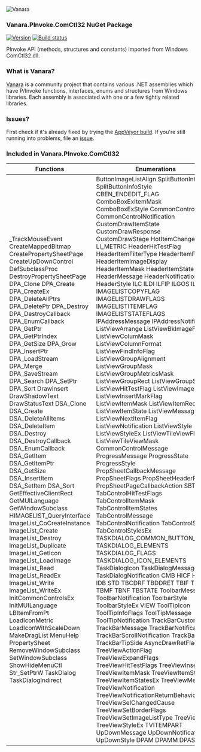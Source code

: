 ﻿![Vanara](https://raw.githubusercontent.com/dahall/Vanara/master/docs/icons/VanaraHeading.png)
### **Vanara.PInvoke.ComCtl32 NuGet Package**
[![Version](https://img.shields.io/nuget/v/Vanara.PInvoke.ComCtl32?label=NuGet&style=flat-square)](https://github.com/dahall/Vanara/releases)
[![Build status](https://img.shields.io/appveyor/build/dahall/vanara?label=AppVeyor%20build&style=flat-square)](https://ci.appveyor.com/project/dahall/vanara)

PInvoke API (methods, structures and constants) imported from Windows ComCtl32.dll.

### **What is Vanara?**

[Vanara](https://github.com/dahall/Vanara) is a community project that contains various .NET assemblies which have P/Invoke functions, interfaces, enums and structures from Windows libraries. Each assembly is associated with one or a few tightly related libraries.

### **Issues?**

First check if it's already fixed by trying the [AppVeyor build](https://ci.appveyor.com/nuget/vanara-prerelease).
If you're still running into problems, file an [issue](https://github.com/dahall/Vanara/issues).

### **Included in Vanara.PInvoke.ComCtl32**

Functions | Enumerations | Structures | Interfaces
--- | --- | --- | ---
_TrackMouseEvent CreateMappedBitmap CreatePropertySheetPage CreateUpDownControl DefSubclassProc DestroyPropertySheetPage DPA_Clone DPA_Create DPA_CreateEx DPA_DeleteAllPtrs DPA_DeletePtr DPA_Destroy DPA_DestroyCallback DPA_EnumCallback DPA_GetPtr DPA_GetPtrIndex DPA_GetSize DPA_Grow DPA_InsertPtr DPA_LoadStream DPA_Merge DPA_SaveStream DPA_Search DPA_SetPtr DPA_Sort DrawInsert DrawShadowText DrawStatusText DSA_Clone DSA_Create DSA_DeleteAllItems DSA_DeleteItem DSA_Destroy DSA_DestroyCallback DSA_EnumCallback DSA_GetItem DSA_GetItemPtr DSA_GetSize DSA_InsertItem DSA_SetItem DSA_Sort GetEffectiveClientRect GetMUILanguage GetWindowSubclass HIMAGELIST_QueryInterface ImageList_CoCreateInstance ImageList_Create ImageList_Destroy ImageList_Duplicate ImageList_GetIcon ImageList_LoadImage ImageList_Read ImageList_ReadEx ImageList_Write ImageList_WriteEx InitCommonControlsEx InitMUILanguage LBItemFromPt LoadIconMetric LoadIconWithScaleDown MakeDragList MenuHelp PropertySheet RemoveWindowSubclass SetWindowSubclass ShowHideMenuCtl Str_SetPtrW TaskDialog TaskDialogIndirect                                                               | ButtonImageListAlign SplitButtonInfoMask SplitButtonInfoStyle CBEN_ENDEDIT_FLAG ComboBoxExItemMask ComboBoxExStyle CommonControlClass CommonControlNotification CustomDrawItemState CustomDrawResponse CustomDrawStage HotItemChangeFlags LI_METRIC HeaderHitTestFlag HeaderItemFilterType HeaderItemFormat HeaderItemImageDisplay HeaderItemMask HeaderItemState HeaderMessage HeaderNotification HeaderStyle ILC ILDI ILFIP ILGOS ILP ILR IMAGELISTCOPYFLAG IMAGELISTDRAWFLAGS IMAGELISTITEMFLAG IMAGELISTSTATEFLAGS IPAddressMessage IPAddressNotification ListViewArrange ListViewBkImageFlag ListViewColumMask ListViewColumnFormat ListViewFindInfoFlag ListViewGroupAlignment ListViewGroupMask ListViewGroupMetricsMask ListViewGroupRect ListViewGroupState ListViewHitTestFlag ListViewImageList ListViewInsertMarkFlag ListViewItemMask ListViewItemRect ListViewItemState ListViewMessage ListViewNextItemFlag ListViewNotification ListViewStyle ListViewStyleEx ListViewTileViewFlag ListViewTileViewMask CommonControlMessage ProgressMessage ProgressState ProgressStyle PropSheetCallbackMessage PropSheetFlags PropSheetHeaderFlags PropSheetPageCallbackAction SBT TabControlHitTestFlags TabControlItemMask TabControlItemStates TabControlMessage TabControlNotification TabControlStyles TabControlStylesEx TASKDIALOG_COMMON_BUTTON_FLAGS TASKDIALOG_ELEMENTS TASKDIALOG_FLAGS TASKDIALOG_ICON_ELEMENTS TaskDialogIcon TaskDialogMessage TaskDialogNotification CMB HICF HIST IDB STD TBCDRF TBDDRET TBIF TBIMHT TBMF TBNF TBSTATE ToolbarMessage ToolbarNotification ToolbarStyle ToolbarStyleEx VIEW ToolTipIcon ToolTipInfoFlags ToolTipMessage ToolTipNotification TrackBarCustomDraw TrackBarMessage TrackBarNotification TrackBarScrollNotification TrackBarStyle TrackBarTipSide AsyncDrawRetFlags TreeViewActionFlag TreeViewExpandFlags TreeViewHitTestFlags TreeViewInsert TreeViewItemMask TreeViewItemStates TreeViewItemStatesEx TreeViewMessage TreeViewNotification TreeViewNotificationReturnBehavior TreeViewSelChangedCause TreeViewSetBorderFlags TreeViewSetImageListType TreeViewStyle TreeViewStyleEx TVITEMPART UpDownMessage UpDownNotification UpDownStyle DPAM DPAMM DPAS  | BUTTON_IMAGELIST BUTTON_SPLITINFO NMBCDROPDOWN NMBCHOTITEM COMBOBOXINFO NMCBEDRAGBEGIN NMCBEENDEDIT NMCOMBOBOXEX COMBOBOXEXITEM COLORSCHEME INITCOMMONCONTROLSEX NMCHAR NMCUSTOMDRAW NMCUSTOMSPLITRECTINFO NMCUSTOMTEXT NMKEY NMMOUSE NMOBJECTNOTIFY NMTOOLTIPSCREATED EDITBALLOONTIP HDTEXTFILTER HDHITTESTINFO HDITEM HDLAYOUT NMHDDISPINFO NMHDFILTERBTNCLICK NMHEADER IMAGEINFO IMAGELISTSTATS IMAGELISTDRAWPARAMS NMIPADDRESS LVFINDINFO LVGROUPMETRICS LVHITTESTINFO LVINSERTMARK LVITEMCOLUMNINFO LVITEMINDEX LVTILEVIEWINFO NMLISTVIEW LVBKIMAGE LVCOLUMN LVGROUP LVITEM PBRANGE PROPSHEETHEADER PROPSHEETPAGE TCHITTESTINFO TCITEM TCITEMHEADER TASKDIALOG_BUTTON TASKDIALOGCONFIG COLORMAP NMTBDISPINFO NMTBGETINFOTIP NMTBHOTITEM NMTBRESTORE NMTBSAVE NMTOOLBAR TBADDBITMAP TBBUTTON TBBUTTONINFO TBINSERTMARK TBMETRICS TBREPLACEBITMAP TBSAVEPARAMS NMTTDISPINFO TOOLINFO TTGETTITLE TTHITTESTINFO NMTRBTHUMBPOSCHANGING HTREEITEM NMTREEVIEW NMTVASYNCDRAW NMTVCUSTOMDRAW NMTVDISPINFO NMTVDISPINFOEX NMTVGETINFOTIP NMTVITEMCHANGE NMTVKEYDOWN TVHITTESTINFO TVINSERTSTRUCT TVITEM TVITEMEX TVSORTCB TVGETITEMPARTRECTINFO NMUPDOWN UDACCEL DPASTREAMINFO                                            | IImageList IImageList2                                                                                                                                 
